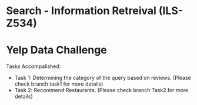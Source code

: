 # Search - Information Retreival (ILS- Z534)

# Yelp Data Challenge

Tasks Accompalished:

- Task 1: Determining the category of the query based on reviews. (Please check branch task1 for more details)
- Task 2: Recommend Restaurants. (Please check branch Task2 for more details)

